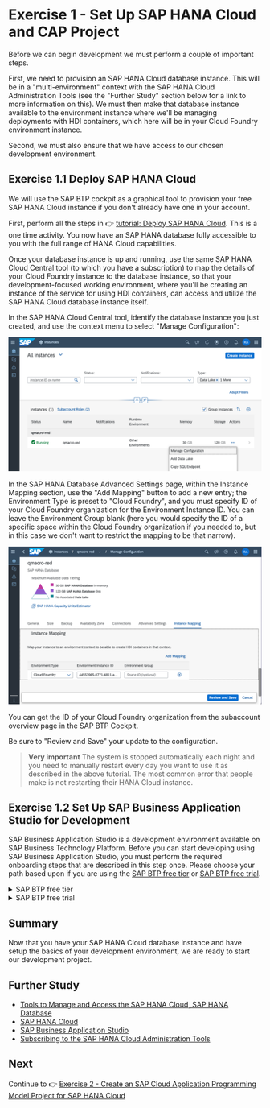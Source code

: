 # Exercise 1 - Set Up SAP HANA Cloud and CAP Project

Before we can begin development we must perform a couple of important steps.

First, we need to provision an SAP HANA Cloud database instance. This will be in a "multi-environment" context with the SAP HANA Cloud Administration Tools (see the "Further Study" section below for a link to more information on this). We must then make that database instance available to the environment instance where we'll be managing deployments with HDI containers, which here will be in your Cloud Foundry environment instance.

Second, we must also ensure that we have access to our chosen development environment.

## Exercise 1.1 Deploy SAP HANA Cloud

We will use the SAP BTP cockpit as a graphical tool to provision your free SAP HANA Cloud instance if you don't already have one in your account.

First, perform all the steps in 👉 [tutorial: Deploy SAP HANA Cloud](https://developers.sap.com/tutorials/hana-cloud-deploying.html). This is a one time activity. You now have an SAP HANA database fully accessible to you with the full range of HANA Cloud capabilities.  

Once your database instance is up and running, use the same SAP HANA Cloud Central tool (to which you have a subscription) to map the details of your Cloud Foundry instance to the database instance, so that your development-focused working environment, where you'll be creating an instance of the service for using HDI containers, can access and utilize the SAP HANA Cloud database instance itself.

In the SAP HANA Cloud Central tool, identify the database instance you just created, and use the context menu to select "Manage Configuration":

![Selecting Manage Configuration in the context menu](../../images/ex1/selecting_manage_configuration.png)

In the SAP HANA Database Advanced Settings page, within the Instance Mapping section, use the "Add Mapping" button to add a new entry; the Environment Type is preset to "Cloud Foundry", and you must specify ID of your Cloud Foundry organization for the Environment Instance ID. You can leave the Environment Group blank (here you would specify the ID of a specific space within the Cloud Foundry organization if you needed to, but in this case we don't want to restrict the mapping to be that narrow).

![Adding a mapping](../../images/ex1/adding_a_mapping.png)

You can get the ID of your Cloud Foundry organization from the subaccount overview page in the SAP BTP Cockpit.

Be sure to "Review and Save" your update to the configuration.

> **Very important** The system is stopped automatically each night and you need to manually restart every day you want to use it as described in the above tutorial. The most common error that people make is not restarting their HANA Cloud instance.

## Exercise 1.2 Set Up SAP Business Application Studio for Development

SAP Business Application Studio is a development environment available on SAP Business Technology Platform. Before you can start developing using SAP Business Application Studio, you must perform the required onboarding steps that are described in this step once. Please choose your path based upon if you are using the [SAP BTP free tier](https://developers.sap.com/tutorials/btp-free-tier-account.html) or [SAP BTP free trial](https://developers.sap.com/tutorials/hcp-create-trial-account.html).

<details><summary>SAP BTP free tier</summary>

1. If you are using the [SAP BTP free tier](https://developers.sap.com/tutorials/btp-free-tier-account.html), then complete the following steps

1. From you SAP BTP Global Account in the SAP BTP Cockpit, select the subaccount in which you want to enable the SAP Business Application Studio subscription.

1. From the navigation area, click Service Marketplace.
   ![Service Marketplace](../../images/ex1/service_marketplace.png)

1. In the Service Marketplace page, search for `studio`.
   ![Search for Studio](../../images/ex1/studio.png)

1. Click Actions icon (three dots) to open the list of available actions.
   ![Three Dots](../../images/ex1/three_dots.png)

1. Click Create to launch the wizard for subscribing to SAP Business Application Studio.
   ![Create](../../images/ex1/create.png)

1. In the wizard verify that `SAP Business Application Studio` is selected in the Service field and `free` is selected in the Plan field.
   ![Free Plan](../../images/ex1/free.png)

1. Click `Create` to subscribe to SAP Business Application Studio.

</details>

<details><summary>SAP BTP free trial</summary>

1. If you are using the [SAP BTP free trial](https://developers.sap.com/tutorials/hcp-create-trial-account.html), then perform all the steps in [this tutorial - Set Up SAP Business Application Studio for Development](https://developers.sap.com/tutorials/appstudio-onboarding.html)

</details>

## Summary

Now that you have your SAP HANA Cloud database instance and have setup the basics of your development environment, we are ready to start our development project.

## Further Study

* [Tools to Manage and Access the SAP HANA Cloud, SAP HANA Database](https://developers.sap.com/tutorials/hana-cloud-mission-trial-3.html)
* [SAP HANA Cloud](https://community.sap.com/topics/hana)
* [SAP Business Application Studio](https://community.sap.com/topics/business-application-studio)
* [Subscribing to the SAP HANA Cloud Administration Tools](https://help.sap.com/docs/hana-cloud/sap-hana-cloud-administration-guide/subscribing-to-sap-hana-cloud-administration-tools)

## Next

Continue to 👉 [Exercise 2 - Create an SAP Cloud Application Programming Model Project for SAP HANA Cloud](../ex2/README.md)
